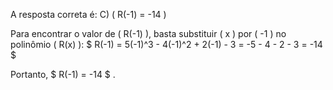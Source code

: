 A resposta correta é:
C) \( R(-1) = -14 \)

Para encontrar o valor de \( R(-1) \), basta substituir \( x \) por \( -1 \) no polinômio \( R(x) \):
$ R(-1) = 5(-1)^3 - 4(-1)^2 + 2(-1) - 3 = -5 - 4 - 2 - 3 = -14 $

Portanto, $ R(-1) = -14 $ .




